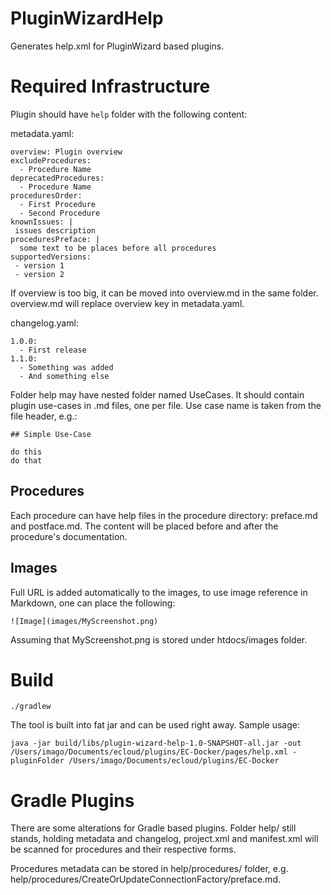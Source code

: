# PluginWizardHelp

Generates help.xml for PluginWizard based plugins.

# Required Infrastructure

Plugin should have `help` folder with the following content:

metadata.yaml:

```
overview: Plugin overview
excludeProcedures:
  - Procedure Name
deprecatedProcedures:
  - Procedure Name
proceduresOrder:
  - First Procedure
  - Second Procedure
knownIssues: |
 issues description
proceduresPreface: |
  some text to be places before all procedures
supportedVersions:
 - version 1
 - version 2
```

If overview is too big, it can be moved into overview.md in the same folder. overview.md will replace overview key in metadata.yaml.

changelog.yaml:
```
1.0.0:
  - First release
1.1.0:
  - Something was added
  - And something else
```

Folder help may have nested folder named UseCases. It should contain plugin use-cases in .md files, one per file. Use case name is taken from the file header, e.g.:

```
## Simple Use-Case

do this
do that
```

## Procedures

Each procedure can have help files in the procedure directory: preface.md and postface.md. The content will be placed before and after the procedure's documentation.

## Images

Full URL is added automatically to the images, to use image reference in Markdown, one can place the following:

```
![Image](images/MyScreenshot.png)
```
Assuming that MyScreenshot.png is stored under htdocs/images folder.


# Build

```
./gradlew
```

The tool is built into fat jar and can be used right away.
Sample usage:

    java -jar build/libs/plugin-wizard-help-1.0-SNAPSHOT-all.jar -out /Users/imago/Documents/ecloud/plugins/EC-Docker/pages/help.xml -pluginFolder /Users/imago/Documents/ecloud/plugins/EC-Docker


# Gradle Plugins

There are some alterations for Gradle based plugins. Folder help/ still stands, holding metadata and changelog,
project.xml and manifest.xml will be scanned for procedures and their respective forms.

Procedures metadata can be stored in help/procedures/<ProcedureName> folder, e.g. help/procedures/CreateOrUpdateConnectionFactory/preface.md.